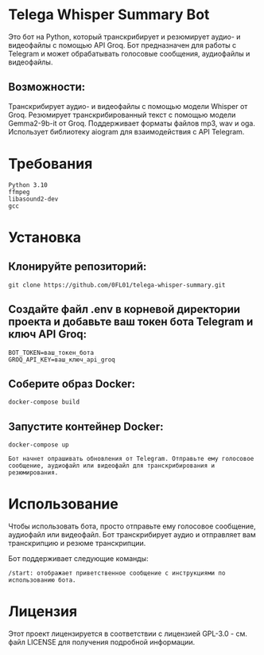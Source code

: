 # Telega Whisper Summary Bot

Это бот на Python, который транскрибирует и резюмирует аудио- и видеофайлы с помощью API Groq. Бот предназначен для работы с Telegram и может обрабатывать голосовые сообщения, аудиофайлы и видеофайлы.

## Возможности:

Транскрибирует аудио- и видеофайлы с помощью модели Whisper от Groq.
Резюмирует транскрибированный текст с помощью модели Gemma2-9b-it от Groq.
Поддерживает форматы файлов mp3, wav и oga.
Использует библиотеку aiogram для взаимодействия с API Telegram.

# Требования

    Python 3.10
    ffmpeg
    libasound2-dev
    gcc

# Установка

##    Клонируйте репозиторий:

```
git clone https://github.com/0FL01/telega-whisper-summary.git
```

##    Создайте файл .env в корневой директории проекта и добавьте ваш токен бота Telegram и ключ API Groq:
```
BOT_TOKEN=ваш_токен_бота
GROQ_API_KEY=ваш_ключ_api_groq
```

##    Соберите образ Docker:

```
docker-compose build
```

##    Запустите контейнер Docker:

```
docker-compose up
```

    Бот начнет опрашивать обновления от Telegram. Отправьте ему голосовое сообщение, аудиофайл или видеофайл для транскрибирования и резюмирования.

# Использование

Чтобы использовать бота, просто отправьте ему голосовое сообщение, аудиофайл или видеофайл. Бот транскрибирует аудио и отправляет вам транскрипцию и резюме транскрипции.

Бот поддерживает следующие команды:

    /start: отображает приветственное сообщение с инструкциями по использованию бота.

# Лицензия

Этот проект лицензируется в соответствии с лицензией GPL-3.0 - см. файл LICENSE для получения подробной информации.
